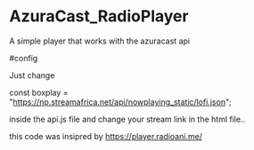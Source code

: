 # AzuraCast_RadioPlayer
A simple player that works with the azuracast api

#config

Just change

const boxplay = "https://np.streamafrica.net/api/nowplaying_static/lofi.json";

inside the api.js file and change your stream link in the html file..


this code was insipred by https://player.radioani.me/
